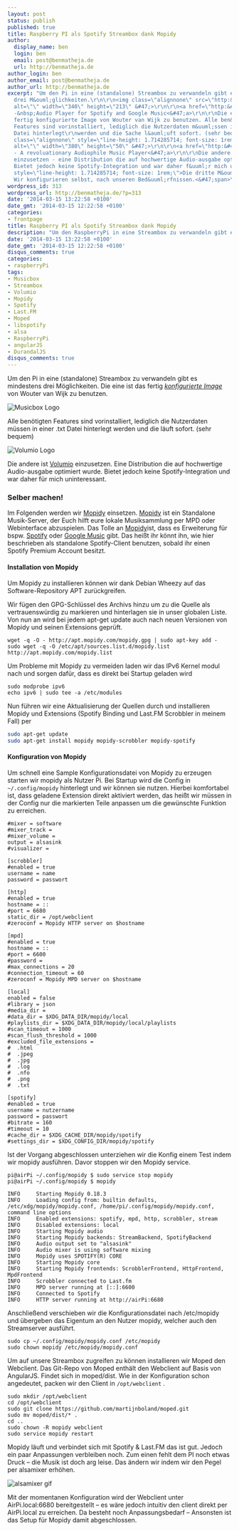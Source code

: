 ```yaml
---
layout: post
status: publish
published: true
title: Raspberry PI als Spotify Streambox dank Mopidy
author:
  display_name: ben
  login: ben
  email: post@benmatheja.de
  url: http://benmatheja.de
author_login: ben
author_email: post@benmatheja.de
author_url: http://benmatheja.de
excerpt: "Um den Pi in eine (standalone) Streambox zu verwandeln gibt es mindestens
  drei M&ouml;glichkeiten.\r\n\r\n<img class=\"alignnone\" src=\"http:&#47;&#47;www.woutervanwijk.nl&#47;pimusicbox&#47;images&#47;logo-small.png\"
  alt=\"\" width=\"340\" height=\"213\" &#47;>\r\n\r\n<a href=\"http:&#47;&#47;www.woutervanwijk.nl&#47;pimusicbox&#47;\">Musicbox
  -&nbsp;Audio Player for Spotify and Google Music<&#47;a>\r\n\r\nDie eine ist das
  fertig konfigurierte Image von Wouter van Wijk zu benutzen. Alle ben&ouml;tigten
  Features sind vorinstalliert, lediglich die Nutzerdaten m&uuml;ssen in einer .txt
  Datei hinterlegt\r\nwerden und die Sache l&auml;uft sofort. (sehr bequem)\r\n\r\n<img
  class=\"alignnone\" style=\"line-height: 1.714285714; font-size: 1rem;\" src=\"http:&#47;&#47;volumio.org&#47;wp-content&#47;uploads&#47;2013&#47;11&#47;logo1.png\"
  alt=\"\" width=\"380\" height=\"50\" &#47;>\r\n\r\n<a href=\"http:&#47;&#47;volumio.org&#47;\">Volumio
  - A revoluationary Audiophile Music Player<&#47;a>\r\n\r\nDie andere ist Volumio
  einzusetzen - eine Distribution die auf hochwertige Audio-ausgabe optimiert wurde.
  Bietet jedoch keine Spotify-Integration und war daher f&uuml;r mich uninteressant.\r\n\r\n<span
  style=\"line-height: 1.714285714; font-size: 1rem;\">Die dritte M&ouml;glichkeit?
  Wir konfigurieren selbst, nach unseren Bed&uuml;rfnissen.<&#47;span>\r\n\r\n"
wordpress_id: 313
wordpress_url: http://benmatheja.de/?p=313
date: '2014-03-15 13:22:58 +0100'
date_gmt: '2014-03-15 12:22:58 +0100'
categories:
- frontpage
title: Raspberry PI als Spotify Streambox dank Mopidy
description: "Um den RaspberryPi in eine Streambox zu verwandeln gibt es drei Möglichkeiten. Volumio, Musicbox oder wir konfigurieren einfach selbst. Wie werde ich hier zeigen."
date: '2014-03-15 13:22:58 +0100'
date_gmt: '2014-03-15 12:22:58 +0100'
disqus_comments: true
categories:
- raspberryPi
tags:
- Musicbox
- Streambox
- Volumio
- Mopidy
- Spotify
- Last.FM
- Moped
- libspotify
- alsa
- RaspberryPi
- angularJS
- DurandalJS
disqus_comments: true
---
```

[1]: http://www.woutervanwijk.nl/pimusicbox/ 'Pi MusicBox'
[2]: https://volumio.org 'Volumio'
[3]: https://www.mopidy.com/
[4]: https://spotify.com
[5]: https://music.google.com


Um den Pi in eine (standalone) Streambox zu verwandeln gibt es mindestens drei Möglichkeiten.
Die eine ist das fertig [*konfigurierte Image*][1] von Wouter van Wijk zu benutzen. 

![Musicbox Logo](/res/logo-small.png)

Alle benötigten Features sind vorinstalliert, lediglich die Nutzerdaten müssen in einer .txt Datei hinterlegt werden und die läuft sofort. (sehr bequem)

![Volumio Logo](/res/logo1.png)

Die andere ist [Volumio][2] einzusetzen.
Eine Distribution die auf hochwertige Audio-ausgabe optimiert wurde. Bietet jedoch keine Spotify-Integration und war daher für mich uninteressant.

### Selber machen!

Im Folgenden werden wir [Mopidy][3] einsetzen. [Mopidy][3] ist ein Standalone Musik-Server, der Euch hilft eure lokale Musiksammlung per MPD oder Webinterface abzuspielen. Das Tolle an [Mopidy][3]ist, dass es Erweiterung für bspw. [Spotify][4] oder [Google Music][5] gibt. Das heißt ihr könnt ihn, wie hier beschrieben als standalone Spotify-Client benutzen, sobald ihr einen Spotify Premium Account besitzt.

#### Installation von Mopidy
Um Mopidy zu installieren können wir dank Debian Wheezy auf das Software-Repository APT zurückgreifen.

Wir fügen den GPG-Schlüssel des Archivs hinzu um zu die Quelle als vertrauenswürdig zu markieren und hinterlagen sie in unser globalen Liste.
Von nun an wird bei jedem apt-get update auch nach neuen Versionen von Mopidy und seinen Extensions geprüft.

```
wget -q -O - http://apt.mopidy.com/mopidy.gpg | sudo apt-key add -
sudo wget -q -O /etc/apt/sources.list.d/mopidy.list http://apt.mopidy.com/mopidy.list
```

Um Probleme mit Mopidy zu vermeiden laden wir das IPv6 Kernel modul nach und sorgen dafür, dass es direkt bei Startup geladen wird

```
sudo modprobe ipv6
echo ipv6 | sudo tee -a /etc/modules
```

Nun führen wir eine Aktualisierung der Quellen durch und installieren Mopidy und Extensions (Spotify Binding und Last.FM Scrobbler in meinem Fall) per

```sh
sudo apt-get update
sudo apt-get install mopidy mopidy-scrobbler mopidy-spotify
```

#### Konfiguration von Mopidy
Um schnell eine Sample Konfigurationsdatei von Mopidy zu erzeugen starten wir mopidy als Nutzer Pi.
Bei Startup wird die Config in ``` ~/.config/mopidy ``` hinterlegt und wir können sie nutzen. Hierbei komfortabel ist, dass geladene Extension direkt aktiviert werden, das heißt wir müssen in der Config nur die markierten Teile anpassen um die gewünschte Funktion zu erreichen.

```
#mixer = software
#mixer_track =
#mixer_volume =
output = alsasink
#visualizer =
 
[scrobbler]
#enabled = true
username = name
password = passwort
 
[http]
#enabled = true
hostname = ::
#port = 6680
static_dir = /opt/webclient
#zeroconf = Mopidy HTTP server on $hostname
 
[mpd]
#enabled = true
hostname = ::
#port = 6600
#password =
#max_connections = 20
#connection_timeout = 60
#zeroconf = Mopidy MPD server on $hostname
 
[local]
enabled = false
#library = json
#media_dir =
#data_dir = $XDG_DATA_DIR/mopidy/local
#playlists_dir = $XDG_DATA_DIR/mopidy/local/playlists
#scan_timeout = 1000
#scan_flush_threshold = 1000
#excluded_file_extensions =
#  .html
#  .jpeg
#  .jpg
#  .log
#  .nfo
#  .png
#  .txt
 
[spotify]
#enabled = true
username = nutzername
password = passwort
#bitrate = 160
#timeout = 10
#cache_dir = $XDG_CACHE_DIR/mopidy/spotify
#settings_dir = $XDG_CONFIG_DIR/mopidy/spotify
```

Ist der Vorgang abgeschlossen unterziehen wir die Konfig einem Test indem wir mopidy ausführen.
Davor stoppen wir den Mopidy service.

```
pi@airPi ~/.config/mopidy $ sudo service stop mopidy
pi@airPi ~/.config/mopidy $ mopidy
 
INFO     Starting Mopidy 0.18.3
INFO     Loading config from: builtin defaults, /etc/xdg/mopidy/mopidy.conf, /home/pi/.config/mopidy/mopidy.conf, command line options
INFO     Enabled extensions: spotify, mpd, http, scrobbler, stream
INFO     Disabled extensions: local
INFO     Starting Mopidy audio
INFO     Starting Mopidy backends: StreamBackend, SpotifyBackend
INFO     Audio output set to "alsasink"
INFO     Audio mixer is using software mixing
INFO     Mopidy uses SPOTIFY(R) CORE
INFO     Starting Mopidy core
INFO     Starting Mopidy frontends: ScrobblerFrontend, HttpFrontend, MpdFrontend
INFO     Scrobbler connected to Last.fm
INFO     MPD server running at [::]:6600
INFO     Connected to Spotify
INFO     HTTP server running at http://airPi:6680
```

Anschließend verschieben wir die Konfigurationsdatei nach /etc/mopidy und übergeben das Eigentum an den Nutzer mopidy, welcher auch den Streamserver ausführt.

```
sudo cp ~/.config/mopidy/mopidy.conf /etc/mopidy
sudo chown mopidy /etc/mopidy/mopidy.conf
```

Um auf unsere Streambox zugreifen zu können installieren wir Moped den Webclient. Das Git-Repo von Moped enthält den Webclient auf Basis von AngularJS. Findet sich in moped/dist. Wie in der Konfiguration schon angedeutet, packen wir den Client in ```/opt/webclient``` .

```
sudo mkdir /opt/webclient
cd /opt/webclient
sudo git clone https://github.com/martijnboland/moped.git
sudo mv moped/dist/* .
cd ..
sudo chown -R mopidy webclient
sudo service mopidy restart
```
Mopidy läuft und verbindet sich mit Spotify & Last.FM das ist gut.
Jedoch ein paar Anpassungen verbleiben noch.
Zum einen fehlt dem PI noch etwas Druck – die Musik ist doch arg leise.
Das ändern wir indem wir den Pegel per alsamixer erhöhen.

![alsamixer gif](/res/alsamix.gif)

Mit der momentanen Konfiguration wird der Webclient unter AirPi.local:6680 bereitgestellt – es wäre jedoch intuitiv den client direkt per AirPi.local zu erreichen. Da besteht noch Anpassungsbedarf – Ansonsten ist das Setup für Mopidy damit abgeschlossen.
